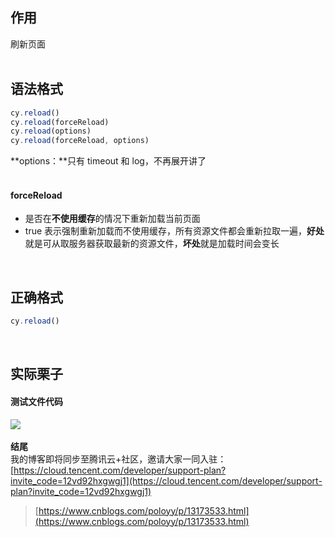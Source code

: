 
## 作用
刷新页面  
 

## 语法格式

```javascript
cy.reload()
cy.reload(forceReload)
cy.reload(options)
cy.reload(forceReload, options)
```
**options：**只有 timeout 和 log，不再展开讲了  
 

#### forceReload

- 是否在**不使用缓存**的情况下重新加载当前页面
- true 表示强制重新加载而不使用缓存，所有资源文件都会重新拉取一遍，**好处**就是可从取服务器获取最新的资源文件，**坏处**就是加载时间会变长

 

## 正确格式

```javascript
cy.reload()
```
 

## 实际栗子

#### 测试文件代码
![](https://img2020.cnblogs.com/blog/1896874/202006/1896874-20200621213350989-1164753908.png)  
   
**结尾**  
我的博客即将同步至腾讯云+社区，邀请大家一同入驻：[https://cloud.tencent.com/developer/support-plan?invite_code=12vd92hxgwgj1](https://cloud.tencent.com/developer/support-plan?invite_code=12vd92hxgwgj1)

> [https://www.cnblogs.com/poloyy/p/13173533.html](https://www.cnblogs.com/poloyy/p/13173533.html)

